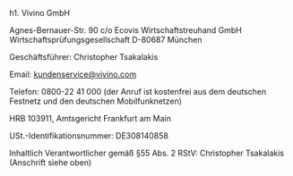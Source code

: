 h1. Vivino GmbH

Agnes-Bernauer-Str. 90
c/o Ecovis Wirtschaftstreuhand GmbH Wirtschaftsprüfungsgesellschaft
D-80687 München

Geschäftsführer: Christopher Tsakalakis

Email: kundenservice@vivino.com

Telefon: 0800-22 41 000 (der Anruf ist kostenfrei aus dem deutschen Festnetz und den deutschen Mobilfunknetzen)

HRB 103911, Amtsgericht Frankfurt am Main

USt.-Identifikationsnummer: DE308140858

 

Inhaltlich Verantwortlicher gemäß §55 Abs. 2 RStV: Christopher Tsakalakis (Anschrift siehe oben)